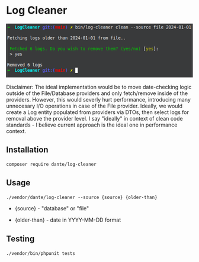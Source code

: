 # Log Cleaner 

![assets/log_cleaner.png](assets/log_cleaner.png)

Disclaimer: The ideal implementation would be to move date-checking logic outside of the File/Database providers and only fetch/remove inside of the providers.
However, this would severly hurt performance, introducing many unnecesary I/O operations in case of the File provider. Ideally, we would create a Log entity 
populated from providers via DTOs, then select logs for removal above the provider level. I say "ideally" in context of clean code standards - I believe current approach 
is the ideal one in performance context.

## Installation 

`composer require dante/log-cleaner`

## Usage 

`./vendor/dante/log-cleaner --source {source} {older-than}`

* {source} - "database" or "file"

* {older-than} - date in YYYY-MM-DD format

## Testing 

`./vendor/bin/phpunit tests`